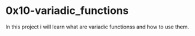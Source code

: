 # 0x10-variadic_functions

In this project i will learn what are variadic functionss and how to use them.